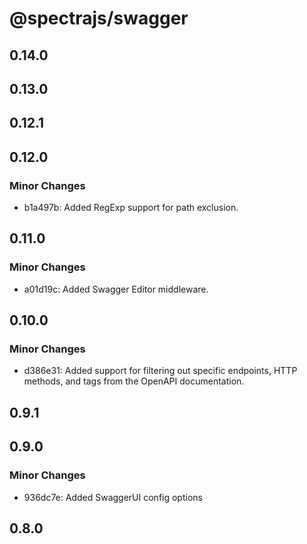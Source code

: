 # @spectrajs/swagger

## 0.14.0

## 0.13.0

## 0.12.1

## 0.12.0

### Minor Changes

- b1a497b: Added RegExp support for path exclusion.

## 0.11.0

### Minor Changes

- a01d19c: Added Swagger Editor middleware.

## 0.10.0

### Minor Changes

- d386e31: Added support for filtering out specific endpoints, HTTP methods, and tags from the OpenAPI documentation.

## 0.9.1

## 0.9.0

### Minor Changes

- 936dc7e: Added SwaggerUI config options

## 0.8.0
